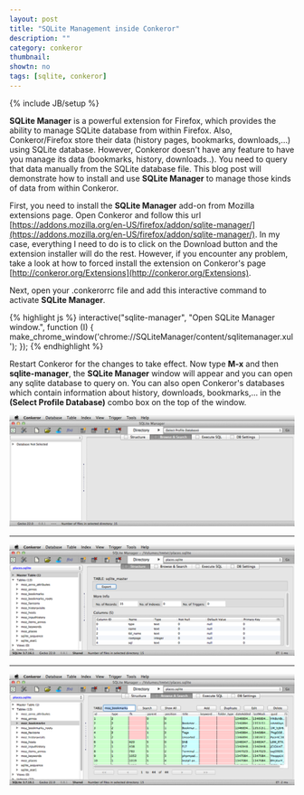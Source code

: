 ```yaml
---
layout: post
title: "SQLite Management inside Conkeror"
description: ""
category: conkeror
thumbnail: 
showtn: no
tags: [sqlite, conkeror]
---
```

{% include JB/setup %}

**SQLite Manager** is a powerful extension for Firefox, which provides the ability to
manage SQLite database from within Firefox. Also, Conkeror/Firefox store their data
(history pages, bookmarks, downloads,...) using SQLite database. However, Conkeror doesn't
have any feature to have you manage its data (bookmarks, history, downloads..). You need
to query that data manually from the SQLite database file. This blog post will
demonstrate how to install and use **SQLite Manager** to manage those kinds of
data from within Conkeror.

First, you need to install the **SQLite Manager** add-on from Mozilla extensions
page. Open Conkeror and follow this url
[https://addons.mozilla.org/en-US/firefox/addon/sqlite-manager/](https://addons.mozilla.org/en-US/firefox/addon/sqlite-manager/). In my case,
everything I need to do is to click on the Download button and the extension
installer will do the rest. However, if you encounter any problem, take a look
at how to forced install the extension on Conkeror's page
[http://conkeror.org/Extensions](http://conkeror.org/Extensions).

<!-- more -->

Next, open your .conkerorrc file and add this interactive command to activate
**SQLite Manager**.

{% highlight js %}
interactive("sqlite-manager",
    "Open SQLite Manager window.",
    function (I) {
        make_chrome_window('chrome://SQLiteManager/content/sqlitemanager.xul');
    });
{% endhighlight %}

Restart Conkeror for the changes to take effect. Now type **M-x** and then
**sqlite-manager**, the **SQLite Manager** window will appear and you can open
any sqlite database to query on. You can also open Conkeror's databases which
contain information about history, downloads, bookmarks,... in the
**(Select Profile Database)** combo box on the top of the window.

![Demo](/files/2013-12-03-sqlite-management-in-conkeror/demo1.png)

---

![Demo](/files/2013-12-03-sqlite-management-in-conkeror/demo2.png)

---

![Demo](/files/2013-12-03-sqlite-management-in-conkeror/demo3.png)

